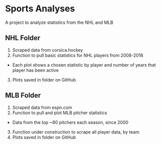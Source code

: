 # Sports Analyses
A project to analyze statistics from the NHL and MLB

## NHL Folder
1. Scraped data from corsica.hockey
2. Function to pull basic statistics for NHL players from 2008-2018
  + Each plot shows a chosen statistic by player and number of years that player has been active
3. Plots saved in folder on GitHub

## MLB Folder
1. Scraped data from espn.com
2. Function to pull and plot MLB pitcher statistics
  + Data from the top ~80 pitchers each season, since 2000
3. Function under construction to scrape all player data, by team
4. Plots saved in folder on GitHub